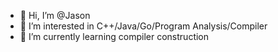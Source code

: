 - 👋 Hi, I’m @Jason
- 👀 I’m interested in C++/Java/Go/Program Analysis/Compiler
- 🌱 I’m currently learning compiler construction

<!---
JasonNFS/JasonNFS is a ✨ special ✨ repository because its `README.md` (this file) appears on your GitHub profile.
You can click the Preview link to take a look at your changes.
--->
